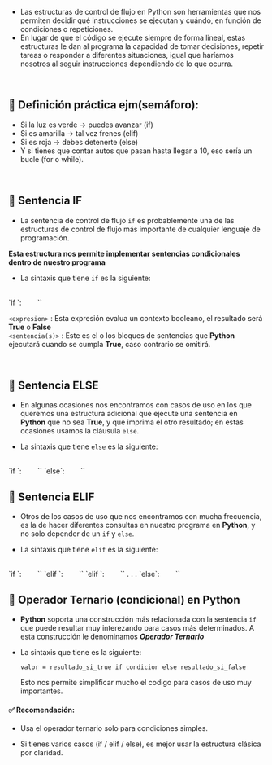 * Las estructuras de control de flujo en Python son herramientas que nos permiten decidir qué instrucciones se ejecutan y cuándo, en función de condiciones o repeticiones. 
* En lugar de que el código se ejecute siempre de forma lineal, estas estructuras le dan al programa la capacidad de tomar decisiones, repetir tareas o responder a diferentes situaciones, igual que haríamos nosotros al seguir instrucciones dependiendo de lo que ocurra.

<br>

## 📌 Definición práctica ejm(semáforo):

* Si la luz es verde → puedes avanzar (if)  
* Si es amarilla → tal vez frenes (elif)  
* Si es roja → debes detenerte (else)  
* Y si tienes que contar autos que pasan hasta llegar a 10, eso sería un bucle (for o while).

<br>

## 🚁 Sentencia IF

* La sentencia de control de flujo `if` es probablemente una de las estructuras de control de flujo más importante de cualquier lenguaje de programación.  

__Esta estructura nos permite implementar sentencias condicionales dentro de nuestro programa__   

* La sintaxis que tiene `if` es la siguiente:  
<br>
  `if <expresion>`:  
  &nbsp;&nbsp;&nbsp;&nbsp;&nbsp;&nbsp;&nbsp;`<sentencia(s)>`

`<expresion>` : Esta expresión evalua un contexto booleano, el resultado será <b>True</b> o <b>False</b>  
`<sentencia(s)>` : Este es el o los bloques de sentencias que <b>Python</b> ejecutará cuando se cumpla <b>True</b>, caso contrario se omitirá.

<br>

## 🚁 Sentencia ELSE

* En algunas ocasiones nos encontramos con casos de uso en los que queremos una estructura adicional que ejecute una sentencia en <b>Python</b> que no sea <b>True</b>, y que imprima el otro resultado; en estas ocasiones usamos la cláusula `else`.

* La sintaxis que tiene `else` es la siguiente:  
<br>
  `if <expresion>`:  
  &nbsp;&nbsp;&nbsp;&nbsp;&nbsp;&nbsp;&nbsp;`<sentencia(s)>`  
  `else`:  
  &nbsp;&nbsp;&nbsp;&nbsp;&nbsp;&nbsp;&nbsp;`<sentencia(s)>`

<br>

## 🚁 Sentencia ELIF

* Otros de los casos de uso que nos encontramos con mucha frecuencia, es la de hacer diferentes consultas en nuestro programa en <b>Python</b>, y no solo depender de un `if` y `else`.

* La sintaxis que tiene `elif` es la siguiente:  
<br>
  `if <expresion>`:  
  &nbsp;&nbsp;&nbsp;&nbsp;&nbsp;&nbsp;&nbsp;`<sentencia(s)>`  
  `elif <expresion>`:  
  &nbsp;&nbsp;&nbsp;&nbsp;&nbsp;&nbsp;&nbsp;`<sentencia(s)>`  
    `elif <expresion>`:  
  &nbsp;&nbsp;&nbsp;&nbsp;&nbsp;&nbsp;&nbsp;`<sentencia(s)>`  
  .
  .
  .  
  `else`:  
  &nbsp;&nbsp;&nbsp;&nbsp;&nbsp;&nbsp;&nbsp;`<sentencia(s)>`

<br>

## 💎 Operador Ternario (condicional) en Python

* <b>Python</b> soporta una construcción más relacionada con la sentencia `if` que puede resultar muy interezando para casos más determinados. A esta construcción le denominamos <b><i>Operador Ternario</i></b>

* La sintaxis que tiene es la siguiente: 

  `valor = resultado_si_true if condicion else resultado_si_false`  

  Esto nos permite simplificar mucho el codigo para casos de uso muy importantes.

#### ✅ Recomendación:

* Usa el operador ternario solo para condiciones simples.

* Si tienes varios casos (if / elif / else), es mejor usar la estructura clásica por claridad.

<br>

